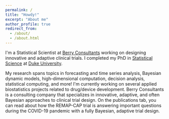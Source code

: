 ```yaml
---
permalink: /
title: "Howdy!"
excerpt: "About me"
author_profile: true
redirect_from:
  - /about/
  - /about.html
---
```


I'm a Statistical Scientist at [Berry Consultants](https://www.berryconsultants.com/) working on designing innovative and adaptive clinical trials. I completed my PhD in [Statistical Science](http://stat.duke.edu/) at [Duke University](https://www.duke.edu/).

My research spans topics in forecasting and time series analysis, Bayesian dynamic models, high-dimensional computation, decision analysis, statistical computing, and more! I'm currently working on several applied biostatistics projects related to drug/device development. Berry Consultants is a consulting company that specializes in innovative, adaptive, and often Bayesian approaches to clinical trial design. On the publications tab, you can read about how the REMAP-CAP trial is answering important questions during the COVID-19 pandemic with a fully Bayesian, adaptive trial design. 
